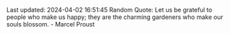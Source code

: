 Last updated: 2024-04-02 16:51:45
Random Quote: Let us be grateful to people who make us happy; they are the charming gardeners who make our souls blossom. - Marcel Proust